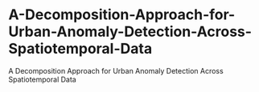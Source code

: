 # A-Decomposition-Approach-for-Urban-Anomaly-Detection-Across-Spatiotemporal-Data
A Decomposition Approach for Urban Anomaly Detection Across Spatiotemporal Data
